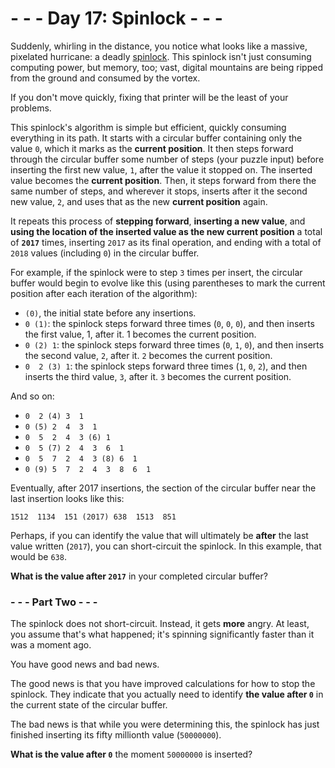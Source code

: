 # - - - Day 17: Spinlock - - -

Suddenly, whirling in the distance, you notice what looks like a massive, pixelated hurricane: a deadly [spinlock](https://en.wikipedia.org/wiki/Spinlock). This spinlock isn't just consuming computing power, but memory, too; vast, digital mountains are being ripped from the ground and consumed by the vortex.

If you don't move quickly, fixing that printer will be the least of your problems.

This spinlock's algorithm is simple but efficient, quickly consuming everything in its path. It starts with a circular buffer containing only the value ``0``, which it marks as the **current position**. It then steps forward through the circular buffer some number of steps (your puzzle input) before inserting the first new value, ``1``, after the value it stopped on. The inserted value becomes the **current position**. Then, it steps forward from there the same number of steps, and wherever it stops, inserts after it the second new value, ``2``, and uses that as the new **current position** again.

It repeats this process of **stepping forward**, **inserting a new value**, and **using the location of the inserted value as the new current position** a total of **``2017``** times, inserting ``2017`` as its final operation, and ending with a total of ``2018`` values (including ``0``) in the circular buffer.

For example, if the spinlock were to step ``3`` times per insert, the circular buffer would begin to evolve like this (using parentheses to mark the current position after each iteration of the algorithm):

* ``(0)``, the initial state before any insertions.
* ``0 (1)``: the spinlock steps forward three times (``0``, ``0``, ``0``), and then inserts the first value, 1, after it. 1 becomes the current position.
* ``0 (2) 1``: the spinlock steps forward three times (``0``, ``1``, ``0``), and then inserts the second value, ``2``, after it. ``2`` becomes the current position.
* ``0  2 (3) 1``: the spinlock steps forward three times (``1``, ``0``, ``2``), and then inserts the third value, ``3``, after it. ``3`` becomes the current position.

And so on:

* ``0  2 (4) 3  1``
* ``0 (5) 2  4  3  1``
* ``0  5  2  4  3 (6) 1``
* ``0  5 (7) 2  4  3  6  1``
* ``0  5  7  2  4  3 (8) 6  1``
* ``0 (9) 5  7  2  4  3  8  6  1``

Eventually, after 2017 insertions, the section of the circular buffer near the last insertion looks like this:

``1512  1134  151 (2017) 638  1513  851``

Perhaps, if you can identify the value that will ultimately be **after** the last value written (``2017``), you can short-circuit the spinlock. In this example, that would be ``638``.

**What is the value after ``2017``** in your completed circular buffer?


### - - - Part Two - - -

The spinlock does not short-circuit. Instead, it gets **more** angry. At least, you assume that's what happened; it's spinning significantly faster than it was a moment ago.

You have good news and bad news.

The good news is that you have improved calculations for how to stop the spinlock. They indicate that you actually need to identify **the value after ``0``** in the current state of the circular buffer.

The bad news is that while you were determining this, the spinlock has just finished inserting its fifty millionth value (``50000000``).

**What is the value after ``0``** the moment ``50000000`` is inserted?
